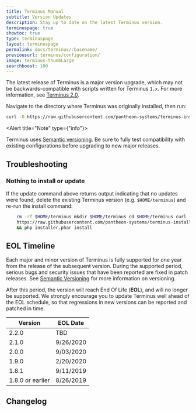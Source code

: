 ```yaml
---
title: Terminus Manual
subtitle: Version Updates
description: Stay up to date on the latest Terminus version.
terminuspage: true
showtoc: true
type: terminuspage
layout: terminuspage
permalink: docs/terminus/:basename/
previousurl: terminus/configuration/
image: terminus-thumbLarge
searchboost: 100
---
```


<Alert title="Warning" type="danger">

The latest release of Terminus is a major version upgrade, which may not be backwards-compatible with scripts written for Terminus `1.x`. For more information, see [Terminus 2.0](/terminus-2-0/).

</Alert>

<TerminusVersion text="Update to the Current Release" />

Navigate to the directory where Terminus was originally installed, then run:

```bash
curl -O https://raw.githubusercontent.com/pantheon-systems/terminus-installer/master/builds/installer.phar && php installer.phar update
```

<Alert title="Note" type={"info"}>

Terminus uses [Semantic versioning](https://semver.org/). Be sure to fully
test compatibility with existing configurations before upgrading to new major
releases.

</Alert>

## Troubleshooting

### Nothing to install or update

If the update command above returns output indicating that no updates were found, delete the existing Terminus version (e.g. <code>\$HOME/terminus</code>) and re-run the install command:

```bash
    rm -rf $HOME/terminus mkdir $HOME/terminus cd $HOME/terminus curl -O
    https://raw.githubusercontent.com/pantheon-systems/terminus-installer/master/builds/installer.phar
    && php installer.phar install
```

## EOL Timeline

Each major and minor version of Terminus is fully supported for one year from the release of the subsequent version. During the supported period, serious bugs and security issues that have been reported are fixed in patch releases. See [Semantic Versioning](https://semver.org/) for more information on versioning.

After this period, the version will reach End Of Life (**EOL**), and will no longer be supported. We strongly encourage you to update Terminus well ahead of the EOL schedule, so that regressions in new versions can be reported and patched in time.

| Version          | EOL Date  |
| ---------------- | --------- |
| 2.2.0            | TBD       |
| 2.1.0            | 9/26/2020 |
| 2.0.0            | 9/03/2020 |
| 1.9.0            | 2/20/2020 |
| 1.8.1            | 9/11/2019 |
| 1.8.0 or earlier | 8/26/2019 |

## Changelog

<Releases />
